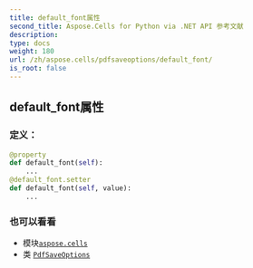 ```yaml
---
title: default_font属性
second_title: Aspose.Cells for Python via .NET API 参考文献
description:
type: docs
weight: 180
url: /zh/aspose.cells/pdfsaveoptions/default_font/
is_root: false
---
```

## default_font属性
### 定义：
```python
@property
def default_font(self):
    ...
@default_font.setter
def default_font(self, value):
    ...
```

### 也可以看看
* 模块[`aspose.cells`](../../)
* 类 [`PdfSaveOptions`](/cells/python-net/zh/aspose.cells/pdfsaveoptions)
